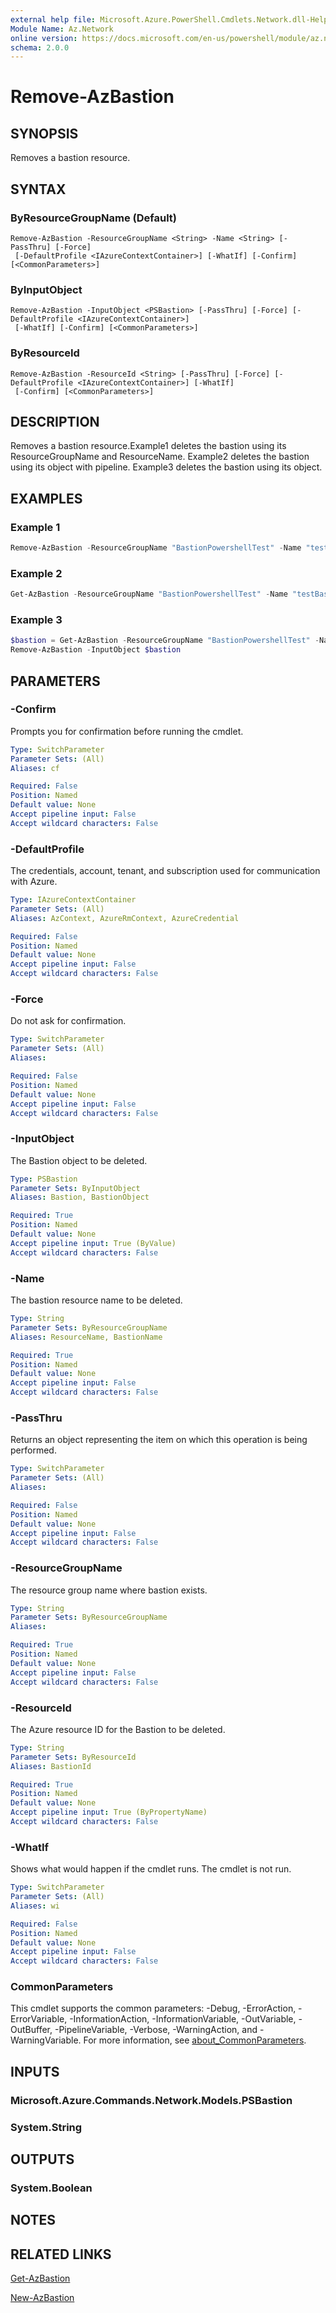 ```yaml
---
external help file: Microsoft.Azure.PowerShell.Cmdlets.Network.dll-Help.xml
Module Name: Az.Network
online version: https://docs.microsoft.com/en-us/powershell/module/az.network/remove-azbastion
schema: 2.0.0
---
```


# Remove-AzBastion

## SYNOPSIS
Removes a bastion resource.

## SYNTAX

### ByResourceGroupName (Default)
```
Remove-AzBastion -ResourceGroupName <String> -Name <String> [-PassThru] [-Force]
 [-DefaultProfile <IAzureContextContainer>] [-WhatIf] [-Confirm] [<CommonParameters>]
```

### ByInputObject
```
Remove-AzBastion -InputObject <PSBastion> [-PassThru] [-Force] [-DefaultProfile <IAzureContextContainer>]
 [-WhatIf] [-Confirm] [<CommonParameters>]
```

### ByResourceId
```
Remove-AzBastion -ResourceId <String> [-PassThru] [-Force] [-DefaultProfile <IAzureContextContainer>] [-WhatIf]
 [-Confirm] [<CommonParameters>]
```

## DESCRIPTION
Removes a bastion resource.Example1 deletes the bastion using its ResourceGroupName and ResourceName. Example2 deletes the bastion using its object with pipeline. Example3 deletes the bastion using its object.

## EXAMPLES

### Example 1
```powershell
Remove-AzBastion -ResourceGroupName "BastionPowershellTest" -Name "testBastion2"
```

### Example 2
```powershell
Get-AzBastion -ResourceGroupName "BastionPowershellTest" -Name "testBastion" | Remove-AzBastion
 ```

### Example 3
```powershell
$bastion = Get-AzBastion -ResourceGroupName "BastionPowershellTest" -Name "testBastion"
Remove-AzBastion -InputObject $bastion
 ```

## PARAMETERS

### -Confirm
Prompts you for confirmation before running the cmdlet.

```yaml
Type: SwitchParameter
Parameter Sets: (All)
Aliases: cf

Required: False
Position: Named
Default value: None
Accept pipeline input: False
Accept wildcard characters: False
```

### -DefaultProfile
The credentials, account, tenant, and subscription used for communication with Azure.

```yaml
Type: IAzureContextContainer
Parameter Sets: (All)
Aliases: AzContext, AzureRmContext, AzureCredential

Required: False
Position: Named
Default value: None
Accept pipeline input: False
Accept wildcard characters: False
```

### -Force
Do not ask for confirmation.

```yaml
Type: SwitchParameter
Parameter Sets: (All)
Aliases:

Required: False
Position: Named
Default value: None
Accept pipeline input: False
Accept wildcard characters: False
```

### -InputObject
The Bastion object to be deleted.

```yaml
Type: PSBastion
Parameter Sets: ByInputObject
Aliases: Bastion, BastionObject

Required: True
Position: Named
Default value: None
Accept pipeline input: True (ByValue)
Accept wildcard characters: False
```

### -Name
The bastion resource name to be deleted.

```yaml
Type: String
Parameter Sets: ByResourceGroupName
Aliases: ResourceName, BastionName

Required: True
Position: Named
Default value: None
Accept pipeline input: False
Accept wildcard characters: False
```

### -PassThru
Returns an object representing the item on which this operation is being performed.

```yaml
Type: SwitchParameter
Parameter Sets: (All)
Aliases:

Required: False
Position: Named
Default value: None
Accept pipeline input: False
Accept wildcard characters: False
```

### -ResourceGroupName
The resource group name where bastion exists.

```yaml
Type: String
Parameter Sets: ByResourceGroupName
Aliases:

Required: True
Position: Named
Default value: None
Accept pipeline input: False
Accept wildcard characters: False
```

### -ResourceId
The Azure resource ID for the Bastion to be deleted.

```yaml
Type: String
Parameter Sets: ByResourceId
Aliases: BastionId

Required: True
Position: Named
Default value: None
Accept pipeline input: True (ByPropertyName)
Accept wildcard characters: False
```

### -WhatIf
Shows what would happen if the cmdlet runs.
The cmdlet is not run.

```yaml
Type: SwitchParameter
Parameter Sets: (All)
Aliases: wi

Required: False
Position: Named
Default value: None
Accept pipeline input: False
Accept wildcard characters: False
```

### CommonParameters
This cmdlet supports the common parameters: -Debug, -ErrorAction, -ErrorVariable, -InformationAction, -InformationVariable, -OutVariable, -OutBuffer, -PipelineVariable, -Verbose, -WarningAction, and -WarningVariable. For more information, see [about_CommonParameters](https://go.microsoft.com/fwlink/?LinkID=113216).

## INPUTS

### Microsoft.Azure.Commands.Network.Models.PSBastion

### System.String

## OUTPUTS

### System.Boolean

## NOTES

## RELATED LINKS
[Get-AzBastion](./Get-AzBastion.md)

[New-AzBastion](./New-AzBastion.md)